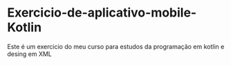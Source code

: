 # Exercicio-de-aplicativo-mobile-Kotlin
Este é um exercicio do meu curso para estudos da programação em kotlin e desing em XML
